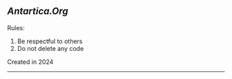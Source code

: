 ***Antartica.Org***
-------------------------------------------------------------

Rules:
1) Be respectful to others
2) Do not delete any code


Created in 2024

-------------------------------------------------------------
